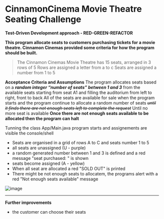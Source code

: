 
# CinnamonCinema  Movie Theatre Seating Challenge
**Test-Driven Development approach - RED-GREEN-REFACTOR**

**This program allocate seats to customers purchasing tickets for a movie theatre. Cinnamon Cinemas provided some criteria for how the program should be built.**

> The Cinnamon Cinemas Movie Theatre has 15 seats, arranged in 3 rows of
> 5 Rows are assigned a letter from a to c Seats are assigned a number
> from 1 to 5

**Acceptance Criteria and Assumptions**
The program allocates seats based on a ***random integer “number of seats” between 1 and 3*** from the available seats starting from seat A1 and filling the auditorium from  left to right, front to back
All of the seats are available for sale when the program starts  and the program continue to allocate a random number of seats ~~*until it finds there are not enough seats left to complete the request*~~  Until no more seat is available
**Once there are not enough seats available to be allocated then the program can halt**

Tunning the class App/Main.java program starts and assignements are visible the console/shell
- Seats are organised in a grid of rows A to C and seats number 1 to 5
- all seats are unassigned (U - purple)
- a random generated number between 1 and 3 is defined and a red message "seat purchased: " is shown
- seats become assigned (A - yellow)
- When all seat are allocated a red "SOLD OUT" is printed
- There might be not enough seats to allocatem, the programs alert with a red "Not enough seats available" message

![image ](.....)

*****************************************************************************************
**Further improvements**
- the customer can choose their seats
